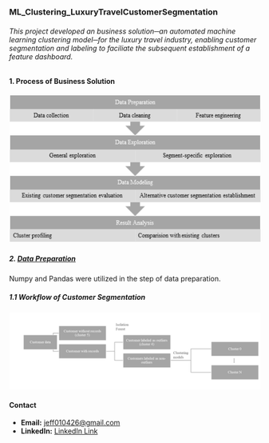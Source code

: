 ### **ML_Clustering_LuxuryTravelCustomerSegmentation**
###### This project developed an business solution─an automated machine learning clustering model─for the luxury travel industry, enabling customer segmentation and labeling to faciliate the subsequent establishment of a feature dashboard.

#### **1. Process of Business Solution**
![](Image/Analysis_Process.png)

##### 2. [Data Preparation](Code/data_preparation.py)
Numpy and Pandas were utilized in the step of data preparation.

##### **1.1 Workflow of Customer Segmentation**
![](Image/CustomerSegmentation_Workflow.png)

#### **Contact**
- **Email:** jeff010426@gmail.com
- **LinkedIn:** [LinkedIn Link](https://www.linkedin.com/in/chih-peng-javen-li-7b35561b9/)
